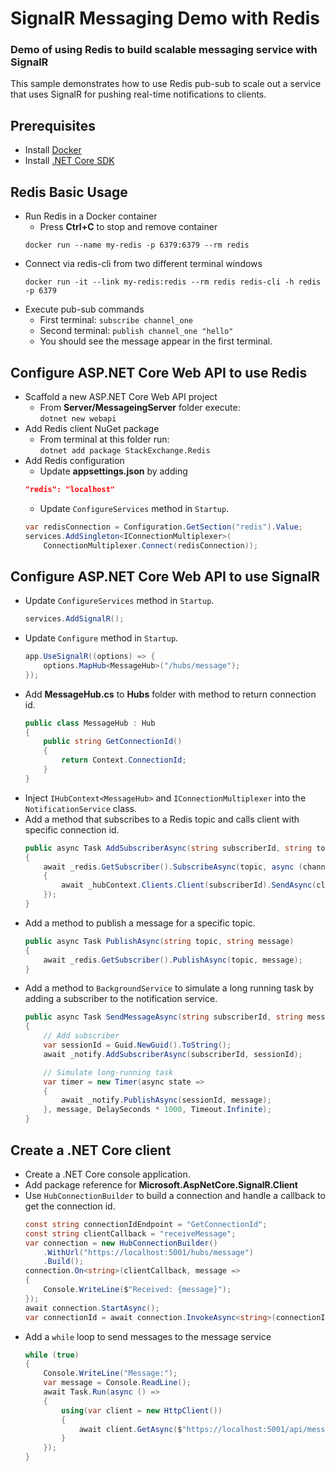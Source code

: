 # SignalR Messaging Demo with Redis

### Demo of using Redis to build scalable messaging service with SignalR

This sample demonstrates how to use Redis pub-sub to scale out a service that uses SignalR for pushing real-time notifications to clients.

## Prerequisites
- Install [Docker](https://www.docker.com/community-edition)
- Install [.NET Core SDK](https://www.microsoft.com/net/download)

## Redis Basic Usage
- Run Redis in a Docker container
    - Press **Ctrl+C** to stop and remove container
    ```
    docker run --name my-redis -p 6379:6379 --rm redis
    ```
- Connect via redis-cli from two different terminal windows
    ```
    docker run -it --link my-redis:redis --rm redis redis-cli -h redis -p 6379
    ```
- Execute pub-sub commands
    - First terminal: `subscribe channel_one`
    - Second terminal: `publish channel_one "hello"`
    - You should see the message appear in the first terminal.

## Configure ASP.NET Core Web API to use Redis
- Scaffold a new ASP.NET Core Web API project
    - From **Server/MessageingServer** folder execute:  
  `dotnet new webapi`
- Add Redis client NuGet package
    - From terminal at this folder run:  
  `dotnet add package StackExchange.Redis`
- Add Redis configuration
    - Update **appsettings.json** by adding
    ```json
    "redis": "localhost"
    ```
    - Update `ConfigureServices` method in `Startup`.
    ```csharp
    var redisConnection = Configuration.GetSection("redis").Value;
    services.AddSingleton<IConnectionMultiplexer>(
        ConnectionMultiplexer.Connect(redisConnection));
    ```

## Configure ASP.NET Core Web API to use SignalR
- Update `ConfigureServices` method in `Startup`.
    ```csharp
    services.AddSignalR();
    ```
- Update `Configure` method in `Startup`.
    ```csharp
    app.UseSignalR((options) => {
        options.MapHub<MessageHub>("/hubs/message");
    });
    ```
- Add **MessageHub.cs** to **Hubs** folder with method to return connection id.
    ```csharp
    public class MessageHub : Hub
    {
        public string GetConnectionId()
        {
            return Context.ConnectionId;
        }
    }
    ```
- Inject `IHubContext<MessageHub>` and `IConnectionMultiplexer` into the `NotificationService` class.
- Add a method that subscribes to a Redis topic and calls client with specific connection id.
    ```csharp
    public async Task AddSubscriberAsync(string subscriberId, string topic)
    {
        await _redis.GetSubscriber().SubscribeAsync(topic, async (channel, value) => 
        {
            await _hubContext.Clients.Client(subscriberId).SendAsync(clientCallback, value);
        });
    }
    ```
- Add a method to publish a message for a specific topic.
    ```csharp
    public async Task PublishAsync(string topic, string message)
    {
        await _redis.GetSubscriber().PublishAsync(topic, message);
    }
    ```
- Add a method to `BackgroundService` to simulate a long running task by adding a subscriber to the notification service.
    ```csharp
    public async Task SendMessageAsync(string subscriberId, string message)
    {
        // Add subscriber
        var sessionId = Guid.NewGuid().ToString();
        await _notify.AddSubscriberAsync(subscriberId, sessionId);

        // Simulate long-running task
        var timer = new Timer(async state =>
        {
            await _notify.PublishAsync(sessionId, message);
        }, message, DelaySeconds * 1000, Timeout.Infinite);
    }
    ```

## Create a .NET Core client
- Create a .NET Core console application.
- Add package reference for **Microsoft.AspNetCore.SignalR.Client**
- Use `HubConnectionBuilder` to build a connection and handle a callback to get the connection id.
    ```csharp
    const string connectionIdEndpoint = "GetConnectionId";
    const string clientCallback = "receiveMessage";
    var connection = new HubConnectionBuilder()
        .WithUrl("https://localhost:5001/hubs/message")
        .Build();
    connection.On<string>(clientCallback, message =>
    {
        Console.WriteLine($"Received: {message}");
    });
    await connection.StartAsync();
    var connectionId = await connection.InvokeAsync<string>(connectionIdEndpoint);
    ```
- Add a `while` loop to send messages to the message service
    ```csharp
    while (true)
    {
        Console.WriteLine("Message:");
        var message = Console.ReadLine();
        await Task.Run(async () =>
        {
            using(var client = new HttpClient())
            {
                await client.GetAsync($"https://localhost:5001/api/message/{connectionId}/{message}");
            }
        });
    }
    ```
